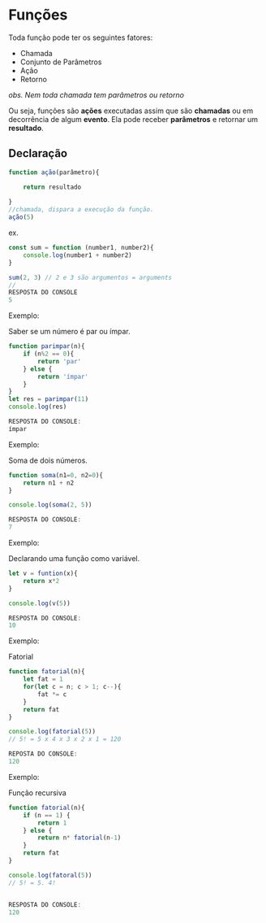 # Funções

Toda função pode ter os seguintes fatores:

- Chamada
- Conjunto de Parâmetros
- Ação
- Retorno

*obs. Nem toda chamada tem parâmetros ou retorno*

Ou seja, funções são **ações** executadas assim que são **chamadas** ou em decorrência de algum **evento**. Ela pode receber **parâmetros** e retornar um **resultado**.



## Declaração

```javascript
function ação(parâmetro){

    return resultado
    
}
//chamada, dispara a execução da função.
ação(5)
```



ex.

```javascript
const sum = function (number1, number2){
    console.log(number1 + number2)
}

sum(2, 3) // 2 e 3 são argumentos = arguments
//
RESPOSTA DO CONSOLE
5
```

Exemplo: 

Saber se um número é par ou ímpar.

```javascript
function parimpar(n){
    if (n%2 == 0){
        return 'par'
    } else {
        return 'ímpar'
    }
}
let res = parimpar(11)
console.log(res)

RESPOSTA DO CONSOLE:
ímpar


```



Exemplo:

Soma de dois números.

```javascript
function soma(n1=0, n2=0){
    return n1 + n2
}

console.log(soma(2, 5))

RESPOSTA DO CONSOLE:
7
```



Exemplo:

Declarando uma função como variável.

```javascript
let v = funtion(x){
    return x*2
}

console.log(v(5))

RESPOSTA DO CONSOLE:
10
```



Exemplo:

Fatorial

```javascript
function fatorial(n){
    let fat = 1
    for(let c = n; c > 1; c--){
        fat *= c
    }
    return fat
}

console.log(fatorial(5))
// 5! = 5 x 4 x 3 x 2 x 1 = 120

REPOSTA DO CONSOLE:
120
```



Exemplo:

Função recursiva

```javascript
function fatorial(n){
    if (n == 1) {
        return 1
    } else {
        return n* fatorial(n-1)
    }
    return fat
}

console.log(fatoral(5))
// 5! = 5. 4!


RESPOSTA DO CONSOLE:
120
```

